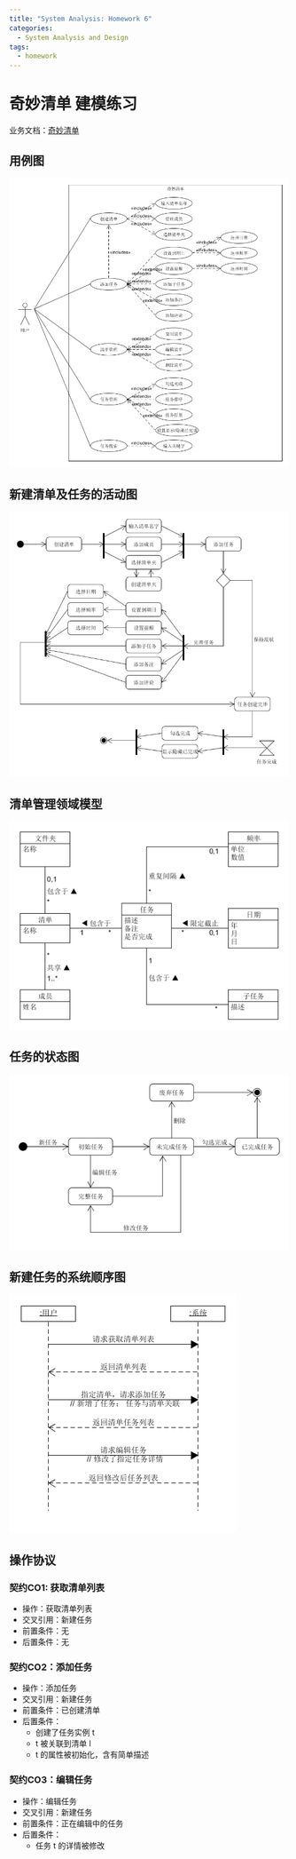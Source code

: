 ```yaml
---
title: "System Analysis: Homework 6"
categories:
  - System Analysis and Design
tags:
  - homework
---
```


# 奇妙清单 建模练习

业务文档：[奇妙清单](https://github.com/Baoleme/Dashboard/blob/master/ModelingExercise/%E4%B8%9A%E5%8A%A1%E6%96%87%E6%A1%A3.md)

## 用例图

![usecase](/assets/images/system_analysis/hw6_usecase.png)

## 新建清单及任务的活动图

![activity](/assets/images/system_analysis/hw6_activity.png)

## 清单管理领域模型

![domain](/assets/images/system_analysis/hw6_domain.png)

## 任务的状态图

![state](/assets/images/system_analysis/hw6_task_state.png)

## 新建任务的系统顺序图

![add task](/assets/images/system_analysis/hw6_sequence.png)

## 操作协议

### 契约CO1: 获取清单列表

* 操作：获取清单列表
* 交叉引用：新建任务
* 前置条件：无
* 后置条件：无

### 契约CO2：添加任务

* 操作：添加任务
* 交叉引用：新建任务
* 前置条件：已创建清单
* 后置条件：
  * 创建了任务实例 t
  * t 被关联到清单 l
  * t 的属性被初始化，含有简单描述

### 契约CO3：编辑任务

* 操作：编辑任务
* 交叉引用：新建任务
* 前置条件：正在编辑中的任务
* 后置条件：
  * 任务 t 的详情被修改